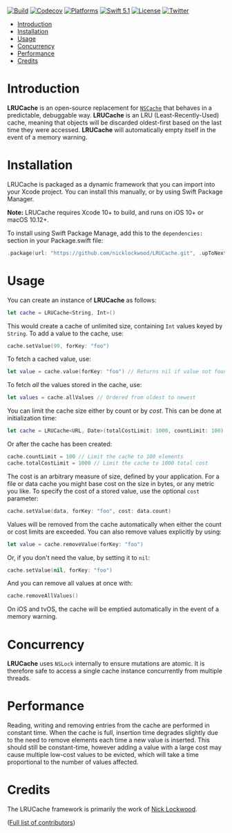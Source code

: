 [![Build](https://github.com/nicklockwood/LRUCache/actions/workflows/build.yml/badge.svg)](https://github.com/nicklockwood/LRUCache/actions/workflows/build.yml)
[![Codecov](https://codecov.io/gh/nicklockwood/LRUCache/graphs/badge.svg)](https://codecov.io/gh/nicklockwood/LRUCache)
[![Platforms](https://img.shields.io/badge/platforms-iOS%20|%20Mac%20|%20tvOS%20|%20watchOS%20|%20Linux-lightgray.svg)]()
[![Swift 5.1](https://img.shields.io/badge/swift-5.1-red.svg?style=flat)](https://developer.apple.com/swift)
[![License](https://img.shields.io/badge/license-MIT-lightgrey.svg)](https://opensource.org/licenses/MIT)
[![Twitter](https://img.shields.io/badge/twitter-@nicklockwood-blue.svg)](http://twitter.com/nicklockwood)

- [Introduction](#introduction)
- [Installation](#installation)
- [Usage](#usage)
- [Concurrency](#concurrency)
- [Performance](#performance)
- [Credits](#credits)


# Introduction

**LRUCache** is an open-source replacement for [`NSCache`](https://developer.apple.com/library/mac/documentation/cocoa/reference/NSCache_Class/Reference/Reference.html) that behaves in a predictable, debuggable way. **LRUCache** is an LRU (Least-Recently-Used) cache, meaning that objects will be discarded oldest-first based on the last time they were accessed. **LRUCache** will automatically empty itself in the event of a memory warning.


# Installation

LRUCache is packaged as a dynamic framework that you can import into your Xcode project. You can install this manually, or by using Swift Package Manager.

**Note:** LRUCache requires Xcode 10+ to build, and runs on iOS 10+ or macOS 10.12+.

To install using Swift Package Manage, add this to the `dependencies:` section in your Package.swift file:

```swift
.package(url: "https://github.com/nicklockwood/LRUCache.git", .upToNextMinor(from: "1.0.0")),
```


# Usage

You can create an instance of **LRUCache** as follows:

```swift
let cache = LRUCache<String, Int>()
```

This would create a cache of unlimited size, containing `Int` values keyed by `String`. To add a value to the cache, use:

```swift
cache.setValue(99, forKey: "foo")
```

To fetch a cached value, use:

```swift
let value = cache.value(forKey: "foo") // Returns nil if value not found
```

To fetch *all* the values stored in the cache, use:

```swift
let values = cache.allValues // Ordered from oldest to newest
```

You can limit the cache size either by count or by *cost*. This can be done at initialization time:

```swift
let cache = LRUCache<URL, Date>(totalCostLimit: 1000, countLimit: 100)
```

Or after the cache has been created:

```swift
cache.countLimit = 100 // Limit the cache to 100 elements
cache.totalCostLimit = 1000 // Limit the cache to 1000 total cost
```

The cost is an arbitrary measure of size, defined by your application. For a file or data cache you might base cost on the size in bytes, or any metric you like. To specify the cost of a stored value, use the optional `cost` parameter:

```swift
cache.setValue(data, forKey: "foo", cost: data.count)
```

Values will be removed from the cache automatically when either the count or cost limits are exceeded. You can also remove values explicitly by using:

```swift
let value = cache.removeValue(forKey: "foo")
```

Or, if you don't need the value, by setting it to `nil`:

```swift
cache.setValue(nil, forKey: "foo")
```

And you can remove all values at once with:

```swift
cache.removeAllValues()
```

On iOS and tvOS, the cache will be emptied automatically in the event of a memory warning.


# Concurrency

**LRUCache** uses `NSLock` internally to ensure mutations are atomic. It is therefore safe to access a single cache instance concurrently from multiple threads.


# Performance

Reading, writing and removing entries from the cache are performed in constant time. When the cache is full, insertion time degrades slightly due to the need to remove elements each time a new value is inserted. This should still be constant-time, however adding a value with a large cost may cause multiple low-cost values to be evicted, which will take a time proportional to the number of values affected.


# Credits

The LRUCache framework is primarily the work of [Nick Lockwood](https://github.com/nicklockwood).

([Full list of contributors](https://github.com/nicklockwood/LRUCache/graphs/contributors))

